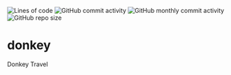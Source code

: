 ![Lines of code](https://img.shields.io/tokei/lines/github/MauriceBoendermaker/projectbeheer?style=flat-square)
![GitHub commit activity](https://img.shields.io/github/commit-activity/y/MauriceBoendermaker/projectbeheer?color=success&style=flat-square)
![GitHub monthly commit activity](https://img.shields.io/github/commit-activity/m/MauriceBoendermaker/projectbeheer?color=success&style=flat-square&label=monthly%20commit%20activity)
![GitHub repo size](https://img.shields.io/github/repo-size/MauriceBoendermaker/projectbeheer?color=critical&style=flat-square)
# donkey
Donkey Travel
